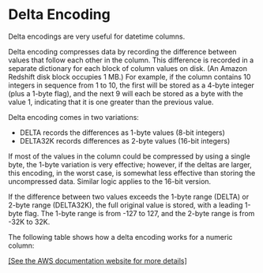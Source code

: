 # Delta Encoding<a name="c_Delta_encoding"></a>

Delta encodings are very useful for datetime columns\.

Delta encoding compresses data by recording the difference between values that follow each other in the column\. This difference is recorded in a separate dictionary for each block of column values on disk\. \(An Amazon Redshift disk block occupies 1 MB\.\) For example, if the column contains 10 integers in sequence from 1 to 10, the first will be stored as a 4\-byte integer \(plus a 1\-byte flag\), and the next 9 will each be stored as a byte with the value 1, indicating that it is one greater than the previous value\.

Delta encoding comes in two variations: 
+ DELTA records the differences as 1\-byte values \(8\-bit integers\)
+ DELTA32K records differences as 2\-byte values \(16\-bit integers\)

If most of the values in the column could be compressed by using a single byte, the 1\-byte variation is very effective; however, if the deltas are larger, this encoding, in the worst case, is somewhat less effective than storing the uncompressed data\. Similar logic applies to the 16\-bit version\.

If the difference between two values exceeds the 1\-byte range \(DELTA\) or 2\-byte range \(DELTA32K\), the full original value is stored, with a leading 1\-byte flag\. The 1\-byte range is from \-127 to 127, and the 2\-byte range is from \-32K to 32K\.

The following table shows how a delta encoding works for a numeric column:

[\[See the AWS documentation website for more details\]](http://docs.aws.amazon.com/redshift/latest/dg/c_Delta_encoding.html)